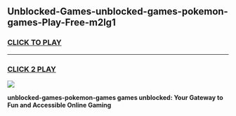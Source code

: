 
## Unblocked-Games-unblocked-games-pokemon-games-Play-Free-m2lg1
<h3>
<a href="https://premium76.site?title=unblocked-games-pokemon-games&ref=19M">CLICK TO PLAY</a></h3>
<hr>

<h3>
<a href="https://premium76.site?title=unblocked-games-pokemon-games&ref=19M">CLICK 2 PLAY</a>
  
</h3>

<a href="https://premium76.site?title=unblocked-games-pokemon-games&ref=19M"><img src="https://clearcache.store/games.png"></a>


**unblocked-games-pokemon-games games unblocked: Your Gateway to Fun and Accessible Online Gaming**
